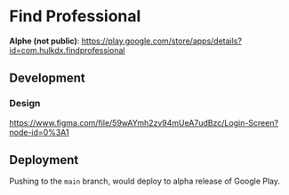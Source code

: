 # Find Professional
**Alphe (not public)**: https://play.google.com/store/apps/details?id=com.hulkdx.findprofessional

## Development

### Design
https://www.figma.com/file/59wAYmh2zv94mUeA7udBzc/Login-Screen?node-id=0%3A1

## Deployment

Pushing to the `main` branch, would deploy to alpha release of Google Play.
